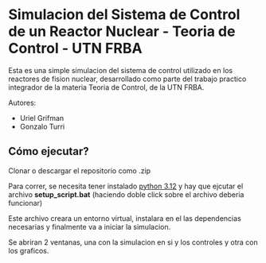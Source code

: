# Simulacion del Sistema de Control de un Reactor Nuclear - Teoria de Control - UTN FRBA

Esta es una simple simulacion del sistema de control utilizado en los reactores de fision nuclear, desarrollado como parte del trabajo practico integrador de la materia Teoria de Control, de la UTN FRBA.

Autores:

-   Uriel Grifman
-   Gonzalo Turri

## Cómo ejecutar?

Clonar o descargar el repositorio como .zip

Para correr, se necesita tener instalado [python 3.12](https://www.python.org/downloads/release/python-3120/) y hay que ejcutar el archivo **setup_script.bat** (haciendo doble click sobre el archivo deberia funcionar)

Este archivo creara un entorno virtual, instalara en el las dependencias necesarias y finalmente va a iniciar la simulacion.

Se abriran 2 ventanas, una con la simulacion en si y los controles y otra con los graficos.
